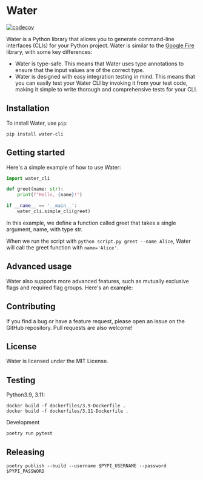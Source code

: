# Water

[![codecov](https://codecov.io/gh/davidventura/water/branch/master/graph/badge.svg?token=m5obuvwZ0I)](https://codecov.io/gh/davidventura/water)

Water is a Python library that allows you to generate command-line interfaces (CLIs) for your Python project. Water is similar to the [Google Fire](https://github.com/google/python-fire) library, with some key differences:

- Water is type-safe. This means that Water uses type annotations to ensure that the input values are of the correct type.
- Water is designed with easy integration testing in mind. This means that you can easily test your Water CLI by invoking it from your test code, making it simple to write thorough and comprehensive tests for your CLI.

## Installation

To install Water, use `pip`:

```
pip install water-cli
```


## Getting started

Here's a simple example of how to use Water:

```python
import water_cli

def greet(name: str):
    print(f"Hello, {name}!")

if __name__ == '__main__':
    water_cli.simple_cli(greet)
```

In this example, we define a function called greet that takes a single argument, name, with type str.

When we run the script with `python script.py greet --name Alice`, Water will call the greet function with `name='Alice'`.

## Advanced usage

Water also supports more advanced features, such as mutually exclusive flags and required flag groups. Here's an example:


## Contributing

If you find a bug or have a feature request, please open an issue on the GitHub repository. Pull requests are also welcome!

## License

Water is licensed under the MIT License.

## Testing

Python3.9, 3.11:
```
docker build -f dockerfiles/3.9-Dockerfile .
docker build -f dockerfiles/3.11-Dockerfile .
```

Development
```
poetry run pytest
```

## Releasing

```
poetry publish --build --username $PYPI_USERNAME --password $PYPI_PASSWORD
```
